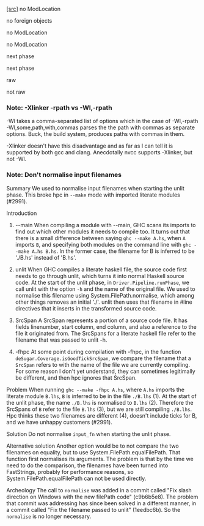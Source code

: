 [[src]](https://github.com/ghc/ghc/tree/master/compiler/main/DriverPipeline.hs)
no ModLocation

no foreign objects

no ModLocation

no ModLocation

next phase

next phase

raw

not raw

### Note: -Xlinker -rpath vs -Wl,-rpath


-Wl takes a comma-separated list of options which in the case of
-Wl,-rpath -Wl,some,path,with,commas parses the the path with commas
as separate options.
Buck, the build system, produces paths with commas in them.

-Xlinker doesn't have this disadvantage and as far as I can tell
it is supported by both gcc and clang. Anecdotally nvcc supports
-Xlinker, but not -Wl.


### Note: Don't normalise input filenames

Summary
  We used to normalise input filenames when starting the unlit phase. This
  broke hpc in `--make` mode with imported literate modules (#2991).

Introduction
  1) --main
  When compiling a module with --main, GHC scans its imports to find out which
  other modules it needs to compile too. It turns out that there is a small
  difference between saying `ghc --make A.hs`, when `A` imports `B`, and
  specifying both modules on the command line with `ghc --make A.hs B.hs`. In
  the former case, the filename for B is inferred to be './B.hs' instead of
  'B.hs'.

  2) unlit
  When GHC compiles a literate haskell file, the source code first needs to go
  through unlit, which turns it into normal Haskell source code. At the start
  of the unlit phase, in `Driver.Pipeline.runPhase`, we call unlit with the
  option `-h` and the name of the original file. We used to normalise this
  filename using System.FilePath.normalise, which among other things removes
  an initial './'. unlit then uses that filename in #line directives that it
  inserts in the transformed source code.

  3) SrcSpan
  A SrcSpan represents a portion of a source code file. It has fields
  linenumber, start column, end column, and also a reference to the file it
  originated from. The SrcSpans for a literate haskell file refer to the
  filename that was passed to unlit -h.

  4) -fhpc
  At some point during compilation with -fhpc, in the function
  `deSugar.Coverage.isGoodTickSrcSpan`, we compare the filename that a
  `SrcSpan` refers to with the name of the file we are currently compiling.
  For some reason I don't yet understand, they can sometimes legitimally be
  different, and then hpc ignores that SrcSpan.

Problem
  When running `ghc --make -fhpc A.hs`, where `A.hs` imports the literate
  module `B.lhs`, `B` is inferred to be in the file `./B.lhs` (1). At the
  start of the unlit phase, the name `./B.lhs` is normalised to `B.lhs` (2).
  Therefore the SrcSpans of `B` refer to the file `B.lhs` (3), but we are
  still compiling `./B.lhs`. Hpc thinks these two filenames are different (4),
  doesn't include ticks for B, and we have unhappy customers (#2991).

Solution
  Do not normalise `input_fn` when starting the unlit phase.

Alternative solution
  Another option would be to not compare the two filenames on equality, but to
  use System.FilePath.equalFilePath. That function first normalises its
  arguments. The problem is that by the time we need to do the comparison, the
  filenames have been turned into FastStrings, probably for performance
  reasons, so System.FilePath.equalFilePath can not be used directly.

Archeology
  The call to `normalise` was added in a commit called "Fix slash
  direction on Windows with the new filePath code" (c9b6b5e8). The problem
  that commit was addressing has since been solved in a different manner, in a
  commit called "Fix the filename passed to unlit" (1eedbc6b). So the
  `normalise` is no longer necessary.
